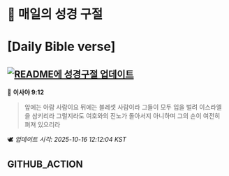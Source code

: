 # 🙏 매일의 성경 구절
# [Daily Bible verse]
## [![README에 성경구절 업데이트](https://github.com/DONGSUKA/first_test/actions/workflows/update-readme-bible.yml/badge.svg)](https://github.com/DONGSUKA/first_test/actions/workflows/update-readme-bible.yml)
<!-- START_BIBLE_VERSE -->
📖 **이사야 9:12**
> 앞에는 아람 사람이요 뒤에는 블레셋 사람이라 그들이 모두 입을 벌려 이스라엘을 삼키리라 그럴지라도 여호와의 진노가 돌아서지 아니하며 그의 손이 여전히 펴져 있으리라

🕊️ _업데이트 시각: 2025-10-16 12:12:04 KST_
  <!-- END_BIBLE_VERSE -->
## GITHUB_ACTION
